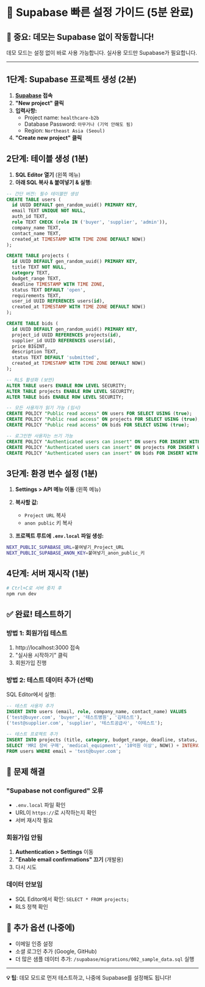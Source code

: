 # 🚀 Supabase 빠른 설정 가이드 (5분 완료)

## 📌 중요: 데모는 Supabase 없이 작동합니다!
데모 모드는 설정 없이 바로 사용 가능합니다. 실사용 모드만 Supabase가 필요합니다.

---

## 1단계: Supabase 프로젝트 생성 (2분)

1. **[Supabase](https://app.supabase.com) 접속**
2. **"New project" 클릭**
3. **입력사항:**
   - Project name: `healthcare-b2b`
   - Database Password: `아무거나 (기억 안해도 됨)`
   - Region: `Northeast Asia (Seoul)`
4. **"Create new project" 클릭**

## 2단계: 테이블 생성 (1분)

1. **SQL Editor 열기** (왼쪽 메뉴)
2. **아래 SQL 복사 & 붙여넣기 & 실행:**

```sql
-- 간단 버전: 필수 테이블만 생성
CREATE TABLE users (
  id UUID DEFAULT gen_random_uuid() PRIMARY KEY,
  email TEXT UNIQUE NOT NULL,
  auth_id TEXT,
  role TEXT CHECK (role IN ('buyer', 'supplier', 'admin')),
  company_name TEXT,
  contact_name TEXT,
  created_at TIMESTAMP WITH TIME ZONE DEFAULT NOW()
);

CREATE TABLE projects (
  id UUID DEFAULT gen_random_uuid() PRIMARY KEY,
  title TEXT NOT NULL,
  category TEXT,
  budget_range TEXT,
  deadline TIMESTAMP WITH TIME ZONE,
  status TEXT DEFAULT 'open',
  requirements TEXT,
  user_id UUID REFERENCES users(id),
  created_at TIMESTAMP WITH TIME ZONE DEFAULT NOW()
);

CREATE TABLE bids (
  id UUID DEFAULT gen_random_uuid() PRIMARY KEY,
  project_id UUID REFERENCES projects(id),
  supplier_id UUID REFERENCES users(id),
  price BIGINT,
  description TEXT,
  status TEXT DEFAULT 'submitted',
  created_at TIMESTAMP WITH TIME ZONE DEFAULT NOW()
);

-- RLS 활성화 (보안)
ALTER TABLE users ENABLE ROW LEVEL SECURITY;
ALTER TABLE projects ENABLE ROW LEVEL SECURITY;
ALTER TABLE bids ENABLE ROW LEVEL SECURITY;

-- 모든 사용자가 읽기 가능 (임시)
CREATE POLICY "Public read access" ON users FOR SELECT USING (true);
CREATE POLICY "Public read access" ON projects FOR SELECT USING (true);
CREATE POLICY "Public read access" ON bids FOR SELECT USING (true);

-- 로그인한 사용자는 쓰기 가능
CREATE POLICY "Authenticated users can insert" ON users FOR INSERT WITH CHECK (auth.uid() IS NOT NULL);
CREATE POLICY "Authenticated users can insert" ON projects FOR INSERT WITH CHECK (auth.uid() IS NOT NULL);
CREATE POLICY "Authenticated users can insert" ON bids FOR INSERT WITH CHECK (auth.uid() IS NOT NULL);
```

## 3단계: 환경 변수 설정 (1분)

1. **Settings > API 메뉴 이동** (왼쪽 메뉴)
2. **복사할 값:**
   - `Project URL` 복사
   - `anon public` 키 복사

3. **프로젝트 루트에 `.env.local` 파일 생성:**
```bash
NEXT_PUBLIC_SUPABASE_URL=붙여넣기_Project_URL
NEXT_PUBLIC_SUPABASE_ANON_KEY=붙여넣기_anon_public_키
```

## 4단계: 서버 재시작 (1분)

```bash
# Ctrl+C로 서버 중지 후
npm run dev
```

## ✅ 완료! 테스트하기

### 방법 1: 회원가입 테스트
1. http://localhost:3000 접속
2. "실사용 시작하기" 클릭
3. 회원가입 진행

### 방법 2: 테스트 데이터 추가 (선택)
SQL Editor에서 실행:
```sql
-- 테스트 사용자 추가
INSERT INTO users (email, role, company_name, contact_name) VALUES
('test@buyer.com', 'buyer', '테스트병원', '김테스트'),
('test@supplier.com', 'supplier', '테스트공급사', '이테스트');

-- 테스트 프로젝트 추가
INSERT INTO projects (title, category, budget_range, deadline, status, user_id) 
SELECT 'MRI 장비 구매', 'medical_equipment', '10억원 이상', NOW() + INTERVAL '30 days', 'open', id
FROM users WHERE email = 'test@buyer.com';
```

## 🔧 문제 해결

### "Supabase not configured" 오류
- `.env.local` 파일 확인
- URL이 `https://`로 시작하는지 확인
- 서버 재시작 필요

### 회원가입 안됨
1. **Authentication > Settings** 이동
2. **"Enable email confirmations" 끄기** (개발용)
3. 다시 시도

### 데이터 안보임
- SQL Editor에서 확인: `SELECT * FROM projects;`
- RLS 정책 확인

## 📝 추가 옵션 (나중에)

- 이메일 인증 설정
- 소셜 로그인 추가 (Google, GitHub)
- 더 많은 샘플 데이터 추가: `/supabase/migrations/002_sample_data.sql` 실행

---

**💡 팁**: 데모 모드로 먼저 테스트하고, 나중에 Supabase를 설정해도 됩니다!